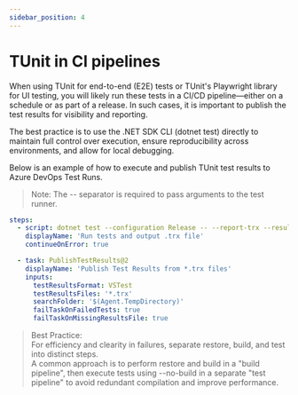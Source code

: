 ```yaml
---
sidebar_position: 4
---
```


# TUnit in CI pipelines

When using TUnit for end-to-end (E2E) tests or TUnit's Playwright library for UI testing, you will likely run these tests in a CI/CD pipeline—either on a schedule or as part of a release. In such cases, it is important to publish the test results for visibility and reporting.

The best practice is to use the .NET SDK CLI (dotnet test) directly to maintain full control over execution, ensure reproducibility across environments, and allow for local debugging.

Below is an example of how to execute and publish TUnit test results to Azure DevOps Test Runs.

> Note: The -- separator is required to pass arguments to the test runner.

```yaml
steps:
  - script: dotnet test --configuration Release -- --report-trx --results-directory $(Agent.TempDirectory)
    displayName: 'Run tests and output .trx file'
    continueOnError: true

  - task: PublishTestResults@2
    displayName: 'Publish Test Results from *.trx files'
    inputs:
      testResultsFormat: VSTest
      testResultsFiles: '*.trx'
      searchFolder: '$(Agent.TempDirectory)'
      failTaskOnFailedTests: true
      failTaskOnMissingResultsFile: true
```
> Best Practice:  
> For efficiency and clearity in failures, separate restore, build, and test into distinct steps.  
> A common approach is to perform restore and build in a "build pipeline", then execute tests using --no-build in a separate "test pipeline" to avoid redundant compilation and improve performance.

